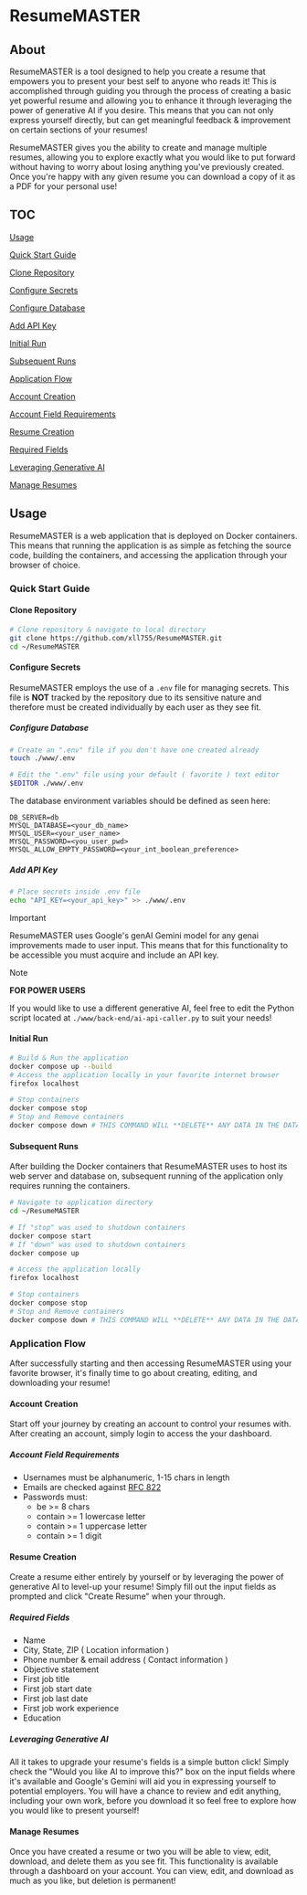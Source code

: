 # ResumeMASTER

## About

ResumeMASTER is a tool designed to help you create a resume that empowers you
to present your best self to anyone who reads it!
This is accomplished through guiding you through the process of creating a basic
yet powerful resume and allowing you to enhance it through leveraging the power
of generative AI if you desire.
This means that you can not only express yourself directly, but can get
meaningful feedback & improvement on certain sections of your resumes!

ResumeMASTER gives you the ability to create and manage multiple resumes,
allowing you to explore exactly what you would like to put forward without
having to worry about losing anything you've previously created.
Once you're happy with any given resume you can download a copy of it as a PDF
for your personal use!

## TOC

[Usage](#usage)

[Quick Start Guide](#quick-start-guide)

[Clone Repository](#clone-repository)

[Configure Secrets](#configure-secrets)

[Configure Database](#configure-database)

[Add API Key](#add-api-key)

[Initial Run](#initial-run)

[Subsequent Runs](#subsequent-runs)

[Application Flow](#application-flow)

[Account Creation](#account-creation)

[Account Field Requirements](#account-field-requirements)

[Resume Creation](#resume-creation)

[Required Fields](#required-fields)

[Leveraging Generative AI](#leveraging-generative-ai)

[Manage Resumes](#manage-resumes)

## Usage

ResumeMASTER is a web application that is deployed on Docker containers.
This means that running the application is as simple as fetching the source
code, building the containers, and accessing the application through your browser
of choice.

### Quick Start Guide

#### Clone Repository

```bash
# Clone repository & navigate to local directory
git clone https://github.com/xll755/ResumeMASTER.git
cd ~/ResumeMASTER
```

#### Configure Secrets

ResumeMASTER employs the use of a `.env` file for managing secrets.
This file is **NOT** tracked by the repository due to its sensitive nature and
therefore must be created individually by each user as they see fit.

##### Configure Database

```bash
# Create an ".env" file if you don't have one created already
touch ./www/.env

# Edit the ".env" file using your default ( favorite ) text editor
$EDITOR ./www/.env
```

The database environment variables should be defined as seen here:

```text
DB_SERVER=db
MYSQL_DATABASE=<your_db_name>
MYSQL_USER=<your_user_name>
MYSQL_PASSWORD=<you_user_pwd>
MYSQL_ALLOW_EMPTY_PASSWORD=<your_int_boolean_preference>
```

##### Add API Key

```bash
# Place secrets inside .env file
echo "API_KEY=<your_api_key>" >> ./www/.env
```

> [!IMPORTANT]
> ResumeMASTER uses Google's genAI Gemini model for any genai improvements made
> to user input.
> This means that for this functionality to be accessible you must acquire and
> include an API key.

> [!NOTE]
> **FOR POWER USERS**
>
> If you would like to use a different generative AI, feel free to edit the
> Python  script located at `./www/back-end/ai-api-caller.py` to suit your
> needs!

#### Initial Run

```bash
# Build & Run the application
docker compose up --build
# Access the application locally in your favorite internet browser
firefox localhost

# Stop containers
docker compose stop
# Stop and Remove containers
docker compose down # THIS COMMAND WILL **DELETE** ANY DATA IN THE DATABASE
```

#### Subsequent Runs

After building the Docker containers that ResumeMASTER uses to host its web
server and database on, subsequent running of the application only requires
running the containers.

```bash
# Navigate to application directory
cd ~/ResumeMASTER

# If "stop" was used to shutdown containers
docker compose start
# If "down" was used to shutdown containers
docker compose up

# Access the application locally
firefox localhost

# Stop containers
docker compose stop
# Stop and Remove containers
docker compose down # THIS COMMAND WILL **DELETE** ANY DATA IN THE DATABASE
```

### Application Flow

After successfully starting and then accessing ResumeMASTER using your favorite
browser, it's finally time to go about creating, editing, and downloading your
resume!

#### Account Creation

Start off your journey by creating an account to control your resumes with.
After creating an account, simply login to access the your dashboard.

##### Account Field Requirements

- Usernames must be alphanumeric, 1-15 chars in length
- Emails are checked against [RFC 822](https://datatracker.ietf.org/doc/html/rfc822)
- Passwords must:
  - be >= 8 chars
  - contain >= 1 lowercase letter
  - contain >= 1 uppercase letter
  - contain >= 1 digit

#### Resume Creation

Create a resume either entirely by yourself or by leveraging the power of
generative AI to level-up your resume!
Simply fill out the input fields as prompted and click "Create Resume" when your
through.

##### Required Fields

- Name
- City, State, ZIP ( Location information )
- Phone number & email address ( Contact information )
- Objective statement
- First job title
- First job start date
- First job last date
- First job work experience
- Education

##### Leveraging Generative AI

All it takes to upgrade your resume's fields is a simple button click!
Simply check the "Would you like AI to improve this?" box on the input fields
where it's available and Google's Gemini will aid you in expressing yourself to
potential employers.
You will have a chance to review and edit anything, including your own work,
before you download it so feel free to explore how you would like to present
yourself!

#### Manage Resumes

Once you have created a resume or two you will be able to view, edit, download,
and delete them as you see fit.
This functionality is available through a dashboard on your account.
You can view, edit, and download as much as you like, but deletion is permanent!
